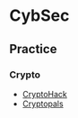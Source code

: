 # CybSec

## Practice

### Crypto

- [CryptoHack](https://cryptohack.org)
- [Cryptopals](https://cryptopals.com)
